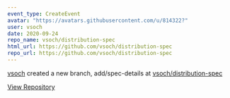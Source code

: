 ```yaml
---
event_type: CreateEvent
avatar: "https://avatars.githubusercontent.com/u/814322?"
user: vsoch
date: 2020-09-24
repo_name: vsoch/distribution-spec
html_url: https://github.com/vsoch/distribution-spec
repo_url: https://github.com/vsoch/distribution-spec
---
```


<a href='https://github.com/vsoch' target='_blank'>vsoch</a> created a new branch, add/spec-details at <a href='https://github.com/vsoch/distribution-spec' target='_blank'>vsoch/distribution-spec</a>

<a href='https://github.com/vsoch/distribution-spec' target='_blank'>View Repository</a>